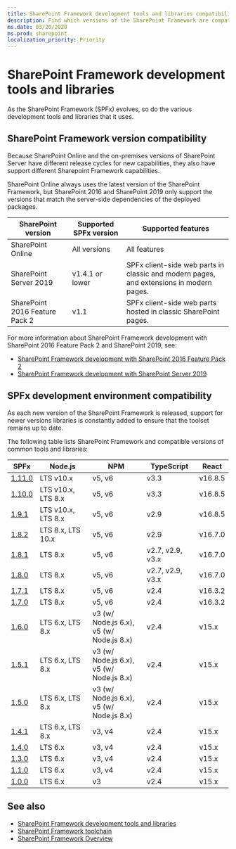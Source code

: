 ```yaml
---
title: SharePoint Framework development tools and libraries compatibility
description: Find which versions of the SharePoint Framework are compatible with each version of SharePoint, development tools and libraries.
ms.date: 03/20/2020
ms.prod: sharepoint
localization_priority: Priority
---
```



# SharePoint Framework development tools and libraries

As the SharePoint Framework (SPFx) evolves, so do the various development tools and libraries that it uses.

## SharePoint Framework version compatibility

Because SharePoint Online and the on-premises versions of SharePoint Server have different release cycles for new capabilities, they also have support different Sharepoint Framework capabilities.

SharePoint Online always uses the latest version of the SharePoint Framework, but SharePoint 2016 and SharePoint 2019 only support the versions that match the server-side dependencies of the deployed packages.

|SharePoint version|Supported SPFx version|Supported features
|---|---|---|
|SharePoint Online|All versions|All features
|SharePoint Server 2019|v1.4.1 or lower|SPFx client-side web parts in classic and modern pages, and extensions in modern pages.
|SharePoint 2016 Feature Pack 2|v1.1|SPFx client-side web parts hosted in classic SharePoint pages.

For more information about SharePoint Framework development with SharePoint 2016 Feature Pack 2 and SharePoint 2019, see:

- [SharePoint Framework development with SharePoint 2016 Feature Pack 2](sharepoint-2016-support.md)
- [SharePoint Framework development with SharePoint Server 2019](sharepoint-2019-support.md)

## SPFx development environment compatibility

As each new version of the SharePoint Framework is released, support for newer versions libraries is constantly added to ensure that the toolset remains up to date.

The following table lists SharePoint Framework and compatible versions of common tools and libraries:

|SPFx|Node.js|NPM|TypeScript|React
|---|---|---|---|---|
|[1.11.0](https://docs.microsoft.com/en-us/sharepoint/dev/spfx/release-1.11.0)|LTS v10.x|v5, v6|v3.3|v16.8.5|
|[1.10.0](https://docs.microsoft.com/en-us/sharepoint/dev/spfx/release-1.10.0)|LTS v10.x, LTS 8.x|v5, v6|v3.3|v16.8.5|
|[1.9.1](https://docs.microsoft.com/en-us/sharepoint/dev/spfx/release-1.9.1)|LTS v10.x, LTS 8.x|v5, v6|v2.9|v16.8.5|
|[1.8.2](https://docs.microsoft.com/en-us/sharepoint/dev/spfx/release-1.8.2)| LTS 8.x, LTS 10.x | v5, v6 |v2.9|v16.7.0|
|[1.8.1](https://docs.microsoft.com/en-us/sharepoint/dev/spfx/release-1.8.1)| LTS 8.x | v5, v6|v2.7, v2.9, v3.x|v16.7.0|
|[1.8.0](https://docs.microsoft.com/en-us/sharepoint/dev/spfx/release-1.8.0)| LTS 8.x | v5, v6|v2.7, v2.9, v3.x|v16.7.0|
|[1.7.1](https://docs.microsoft.com/en-us/sharepoint/dev/spfx/release-1.7.1)| LTS 8.x | v5, v6 |v2.4|v16.3.2|
|[1.7.0](https://docs.microsoft.com/en-us/sharepoint/dev/spfx/release-1.7)| LTS 8.x | v5, v6 |v2.4|v16.3.2|
|[1.6.0](https://docs.microsoft.com/en-us/sharepoint/dev/spfx/release-1.6)|LTS 6.x,  LTS 8.x | v3 (w/ Node.js 6.x),<br/> v5 (w/ Node.js 8.x)|v2.4|v15.x|
|[1.5.1](https://docs.microsoft.com/en-us/sharepoint/dev/spfx/release-1.5.1)|LTS 6.x,  LTS 8.x | v3 (w/ Node.js 6.x),<br/> v5 (w/ Node.js 8.x)|v2.4|v15.x|
|[1.5.0](https://docs.microsoft.com/en-us/sharepoint/dev/spfx/release-1.5)|LTS 6.x,  LTS 8.x | v3 (w/ Node.js 6.x),<br/> v5 (w/ Node.js 8.x)|v2.4|v15.x|
|[1.4.1](https://docs.microsoft.com/en-us/sharepoint/dev/spfx/release-1.4.1)|LTS 6.x,  LTS 8.x | v3, v4 |v2.4|v15.x|
|[1.4.0](https://docs.microsoft.com/en-us/sharepoint/dev/spfx/release-1.4)|LTS 6.x| v3, v4 |v2.4|v15.x|
|[1.3.0](https://docs.microsoft.com/en-us/sharepoint/dev/spfx/release-1.3)|LTS 6.x| v3, v4 |v2.4|v15.x|
|[1.1.0](https://docs.microsoft.com/en-us/sharepoint/dev/spfx/release-1.1)|LTS 6.x| v3, v4 |v2.4|v15.x|
|[1.0.0](https://docs.microsoft.com/en-us/sharepoint/dev/spfx/release-1.0.0)|LTS 6.x| v3 |v2.4|v15.x|

## See also

- [SharePoint Framework development tools and libraries](tools-and-libraries.md)
- [SharePoint Framework toolchain](toolchain/sharepoint-framework-toolchain.md)
- [SharePoint Framework Overview](sharepoint-framework-overview.md)
